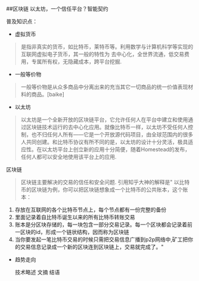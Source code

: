 ##区块链
以太坊，一个信任平台？智能契约

普及知识点：
- 虚拟货币  
> 是指非真实的货币，如比特币，莱特币等。利用数学与计算机科学等实现的互联网虚拟电子货币，其一般的特性为 去中心化，全世界流通，低交易费用，专属所有权，无隐藏成本，跨平台挖掘.

- 一般等价物  
> 一般等价物是从众多商品中分离出来的充当其它一切商品的统一价值表现材料的商品。[baike]

- 以太坊
> 以太坊是一个全新开放的区块链平台，它允许任何人在平台中建立和使用通过区块链技术运行的去中心化应用。就像比特币一样，以太坊不受任何人控制，也不归任何人所有——它是一个开放源代码项目，由全球范围内的很多人共同创建。和比特币协议有所不同的是，以太坊的设计十分灵活，极具适应性。在以太坊平台上创立新的应用十分简便，随着Homestead的发布，任何人都可以安全地使用该平台上的应用.

区块链 
> 区块链主要解决的交易的信任和安全问题.
> 引用知乎大神的解释是"
以比特币的区块链为例，你可以把区块链想象成一个比特币的公共账本，这个账本：
1. 存放在互联网的各个比特币节点上，每个节点都有一份完整的备份
2. 里面记录着自比特币诞生以来的所有比特币转账交易
3. 账本是分区块存储的，每一块包含一部分交易记录。每一个区块都会记录着前一区块的id，形成一个链状结构，因而称为区块链
4. 当你要发起一笔比特币交易的时候只需把交易信息广播到p2p网络中,矿工把你的交易信息记录成一个新的区块连到区块链上，交易就完成了。"


- 趋势走向

   技术略述    文摘 结语
